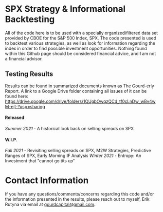 # SPX Strategy & Informational Backtesting
All of the code here is to be used with a specially organized/filtered data set provided by CBOE for the S&P 500 Index, SPX. The code presented is used to backtest various strategies, as well as look for information regarding the index in order to find possible investment opportunities. Nothing found within this Github page should be considered financial advice, and I am not a financial advisor.

## Testing Results
Results can be found in summarized documents known as The Gourd-erly Report. A link to a Google Drive folder containing all issues of it can be found here:
https://drive.google.com/drive/folders/1QUgbOwqzQCd_tf0cLnDw_wBv4wM-ejt-?usp=sharing

#### **Released**
*Summer 2021* - A historical look back on selling spreads on SPX

#### **W.I.P.**
*Fall 2021* - Revisiting selling spreads on SPX, M2W Strategies, Predictive Ranges of SPX, Early Morning IF Analysis
*Winter 2021* - Entropy: An Investment that "cannot go tits up"

# Contact Information
If you have any questions/comments/concerns regarding this code and/or the information presented in the results, please reach out to myself, Erik Rutyna via email at gourdcapital@gmail.com.